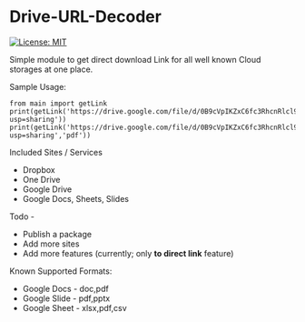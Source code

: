 # Drive-URL-Decoder

[![License: MIT](https://img.shields.io/badge/License-MIT-yellow.svg)](https://opensource.org/licenses/MIT)


Simple module to get direct download Link for all well known Cloud storages at one place.

Sample Usage:
```
from main import getLink
print(getLink('https://drive.google.com/file/d/0B9cVpIKZxC6fc3RhcnRlcl9maWxlX2Rhc2hlclYw/view?usp=sharing'))
print(getLink('https://drive.google.com/file/d/0B9cVpIKZxC6fc3RhcnRlcl9maWxlX2Rhc2hlclYw/view?usp=sharing','pdf'))
```
Included Sites / Services

- Dropbox
- One Drive
- Google Drive
- Google Docs, Sheets, Slides

Todo -

- Publish a package
- Add more sites
- Add more features (currently; only **to direct link** feature)

Known Supported Formats:
- Google Docs - doc,pdf
- Google Slide - pdf,pptx
- Google Sheet - xlsx,pdf,csv

